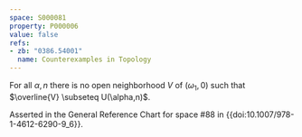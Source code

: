 ```yaml
---
space: S000081
property: P000006
value: false
refs:
- zb: "0386.54001"
  name: Counterexamples in Topology
---
```


For all $\alpha , n$ there is no open neighborhood $V$ of $( \omega_1 , 0 )$ such that $\overline{V} \subseteq U(\alpha,n)$.

Asserted in the General Reference Chart for space #88 in
{{doi:10.1007/978-1-4612-6290-9_6}}.
